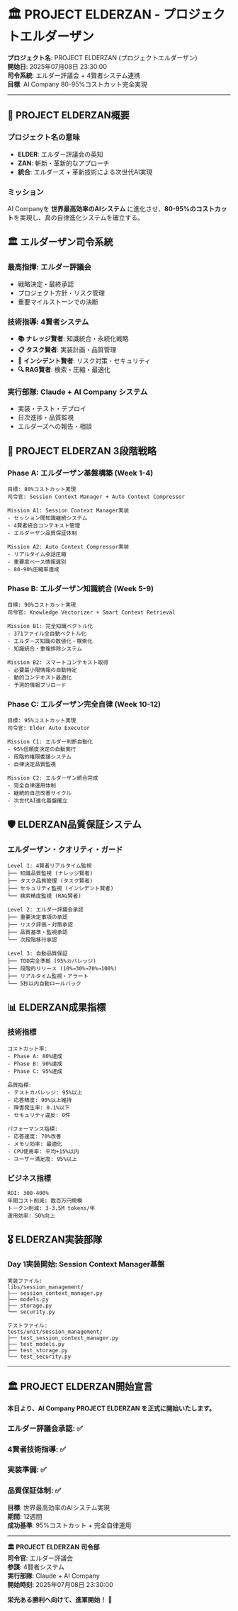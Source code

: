 # 🏛️ PROJECT ELDERZAN - プロジェクトエルダーザン

**プロジェクト名**: PROJECT ELDERZAN (プロジェクトエルダーザン)  
**開始日**: 2025年07月08日 23:30:00  
**司令系統**: エルダー評議会 + 4賢者システム連携  
**目標**: AI Company 80-95%コストカット完全実現  

---

## 🎯 **PROJECT ELDERZAN概要**

### **プロジェクト名の意味**
- **ELDER**: エルダー評議会の英知
- **ZAN**: 斬新・革新的なアプローチ
- **統合**: エルダーズ + 革新技術による次世代AI実現

### **ミッション**
AI Companyを **世界最高効率のAIシステム** に進化させ、**80-95%のコストカット**を実現し、真の自律進化システムを確立する。

## 🏛️ **エルダーザン司令系統**

### **最高指揮**: エルダー評議会
- 戦略決定・最終承認
- プロジェクト方針・リスク管理
- 重要マイルストーンでの決断

### **技術指導**: 4賢者システム
- **📚 ナレッジ賢者**: 知識統合・永続化戦略
- **📋 タスク賢者**: 実装計画・品質管理
- **🚨 インシデント賢者**: リスク対策・セキュリティ
- **🔍 RAG賢者**: 検索・圧縮・最適化

### **実行部隊**: Claude + AI Company システム
- 実装・テスト・デプロイ
- 日次進捗・品質監視
- エルダーズへの報告・相談

## 🚀 **PROJECT ELDERZAN 3段階戦略**

### **Phase A: エルダーザン基盤構築** (Week 1-4)
```
目標: 80%コストカット実現
司令官: Session Context Manager + Auto Context Compressor

Mission A1: Session Context Manager実装
- セッション間知識継続システム
- 4賢者統合コンテキスト管理
- エルダーザン品質保証体制

Mission A2: Auto Context Compressor実装  
- リアルタイム会話圧縮
- 重要度ベース情報選別
- 80-90%圧縮率達成
```

### **Phase B: エルダーザン知識統合** (Week 5-9)
```
目標: 90%コストカット実現
司令官: Knowledge Vectorizer + Smart Context Retrieval

Mission B1: 完全知識ベクトル化
- 371ファイル全自動ベクトル化
- エルダーズ知識の数値化・検索化
- 知識統合・重複排除システム

Mission B2: スマートコンテキスト取得
- 必要最小限情報の自動特定
- 動的コンテキスト最適化
- 予測的情報プリロード
```

### **Phase C: エルダーザン完全自律** (Week 10-12)
```
目標: 95%コストカット実現
司令官: Elder Auto Executor

Mission C1: エルダー判断自動化
- 95%信頼度決定の自動実行
- 段階的権限委譲システム
- 自律決定品質監視

Mission C2: エルダーザン統合完成
- 完全自律運用体制
- 継続的自己改善サイクル
- 次世代AI進化基盤確立
```

## 🛡️ **ELDERZAN品質保証システム**

### **エルダーザン・クオリティ・ガード**
```
Level 1: 4賢者リアルタイム監視
├── 知識品質監視 (ナレッジ賢者)
├── タスク品質管理 (タスク賢者)  
├── セキュリティ監視 (インシデント賢者)
└── 検索精度監視 (RAG賢者)

Level 2: エルダー評議会承認
├── 重要決定事項の承認
├── リスク評価・対策承認
├── 品質基準・監視承認
└── 次段階移行承認

Level 3: 自動品質保証
├── TDD完全準拠 (95%カバレッジ)
├── 段階的リリース (10%→30%→70%→100%)
├── リアルタイム監視・アラート
└── 5秒以内自動ロールバック
```

## 📊 **ELDERZAN成果指標**

### **技術指標**
```
コストカット率:
- Phase A: 80%達成
- Phase B: 90%達成  
- Phase C: 95%達成

品質指標:
- テストカバレッジ: 95%以上
- 応答精度: 90%以上維持
- 障害発生率: 0.1%以下
- セキュリティ違反: 0件

パフォーマンス指標:
- 応答速度: 70%改善
- メモリ効率: 最適化
- CPU使用率: 平均+15%以内
- ユーザー満足度: 95%以上
```

### **ビジネス指標**
```
ROI: 300-400%
年間コスト削減: 数百万円規模
トークン削減: 3-3.5M tokens/年
運用効率: 50%向上
```

## 🎖️ **ELDERZAN実装部隊**

### **Day 1実装開始: Session Context Manager基盤**
```
実装ファイル:
libs/session_management/
├── session_context_manager.py
├── models.py  
├── storage.py
└── security.py

テストファイル:
tests/unit/session_management/
├── test_session_context_manager.py
├── test_models.py
├── test_storage.py
└── test_security.py
```

---

## 🏛️ **PROJECT ELDERZAN開始宣言**

**本日より、AI Company PROJECT ELDERZAN を正式に開始いたします。**

### **エルダー評議会承認**: ✅ 
### **4賢者技術指導**: ✅
### **実装準備**: ✅
### **品質保証体制**: ✅

**目標**: 世界最高効率のAIシステム実現  
**期間**: 12週間  
**成功基準**: 95%コストカット + 完全自律運用  

---

**🏛️ PROJECT ELDERZAN 司令部**  
**司令官**: エルダー評議会  
**参謀**: 4賢者システム  
**実行部隊**: Claude + AI Company  
**開始時刻**: 2025年07月08日 23:30:00  

**栄光ある勝利へ向けて、進軍開始！** 🚀